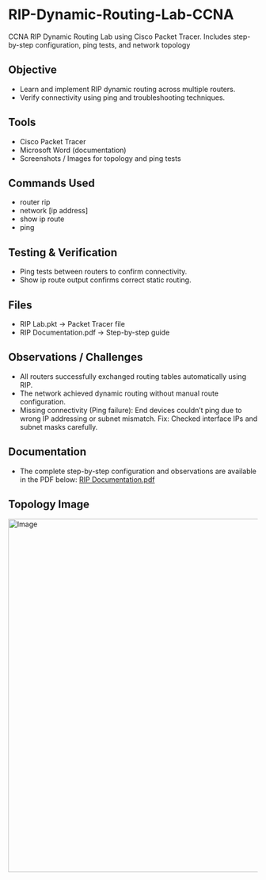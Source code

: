 # RIP-Dynamic-Routing-Lab-CCNA
CCNA RIP Dynamic Routing Lab using Cisco Packet Tracer. Includes step-by-step configuration, ping tests, and network topology

## Objective
- Learn and implement RIP dynamic routing across multiple routers.
- Verify connectivity using ping and troubleshooting techniques.

## Tools
- Cisco Packet Tracer
- Microsoft Word (documentation)
- Screenshots / Images for topology and ping tests

## Commands Used
- router rip
- network [ip address]
- show ip route
- ping

## Testing & Verification
- Ping tests between routers to confirm connectivity.
- Show ip route output confirms correct static routing.

## Files
- RIP Lab.pkt → Packet Tracer file
- RIP Documentation.pdf → Step-by-step guide

## Observations / Challenges
- All routers successfully exchanged routing tables automatically 
using RIP.
- The network achieved dynamic routing without manual route 
configuration.
- Missing connectivity (Ping failure): 
End devices couldn’t ping due to wrong IP addressing or 
subnet mismatch. 
   Fix: Checked interface IPs and subnet masks carefully.

## Documentation
- The complete step-by-step configuration and observations are available in the PDF below:
 [RIP Documentation.pdf](https://github.com/user-attachments/files/22694705/RIP.Documentation.pdf)

## Topology Image
<img width="1365" height="713" alt="Image" src="https://github.com/user-attachments/assets/1e411593-1226-4e1c-8ae3-47afb309edc1" />
